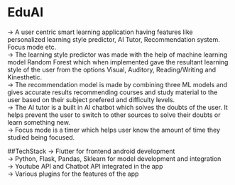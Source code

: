 # EduAI

-> A user centric smart learning application having features like personalized learning style predictor, AI Tutor, Recommendation system. Focus mode etc. <br>
-> The learning style predictor was made with the help of machine learning model Random Forest which when implemented gave the resultant learning style of the user from the options Visual, Auditory, Reading/Writing and Kinesthetic.<br>
-> The recommendation model is made by combining three ML models and gives accurate results recommending courses and study material to the user based on their subject prefered and difficulty levels.<br>
-> The AI tutor is a built in AI chatbot which solves the doubts of the user. It helps prevent the user to switch to other sources to solve their doubts or learn something new. <br>
-> Focus mode is a timer which helps user know the amount of time they studied being focused. <br>

##TechStack 
-> Flutter for frontend android development <br>
-> Python, Flask, Pandas, Sklearn for model development and integration<br>
-> Youtube API and Chatbot API integrated in the app<br>
-> Various plugins for the features of the app<br>
